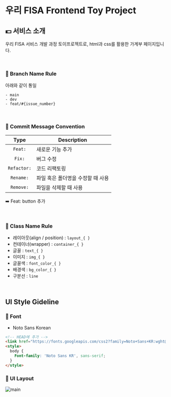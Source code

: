 # 우리 FISA Frontend Toy Project

## 💵 서비스 소개
우리 FISA 서비스 개발 과정 토이프로젝트로, html과 css를 활용한 가계부 페이지입니다.

</br>

### 📍 Branch Name Rule
아래와 같이 통일
```
- main
- dev
- feat/#{issue_number}
```

</br>

### 📍 Commit Message Convention

|    Type     | Description  |
|:-----------:|---|
|   `Feat:`   | 새로운 기능 추가 |
|   `Fix:`    | 버그 수정 |
| `Refactor:` | 코드 리팩토링 |
| `Rename:` | 파일 혹은 폴더명을 수정할 때 사용|
| `Remove:` | 파일을 삭제할 때 사용 |

➡️ Feat: button 추가

</br>

### 📍 Class Name Rule
- 레이아웃(align / position) :  `layout_{ }`
- 컨테이너(wrapper) : `container_{ }`
- 글꼴 : `text_{ }`
- 이미지 : `img_{ }`
- 글꼴색 : `font_color_{ }`
- 배경색 : `bg_color_{ }`
- 구분선 : `line`

</br>

## UI Style Gideline

### 📍 Font
- Noto Sans Korean
```html
<!-- HEAD에 추가 -->
<link href="https://fonts.googleapis.com/css2?family=Noto+Sans+KR:wght@400;700&display=swap" rel="stylesheet">
<style>
  body {
    Font-family: 'Noto Sans KR', sans-serif;
  }
</style>
```

### 📍 UI Layout
![main](https://github.com/user-attachments/assets/88d9ae3e-d9a1-44f4-9971-31e373f51e13)

